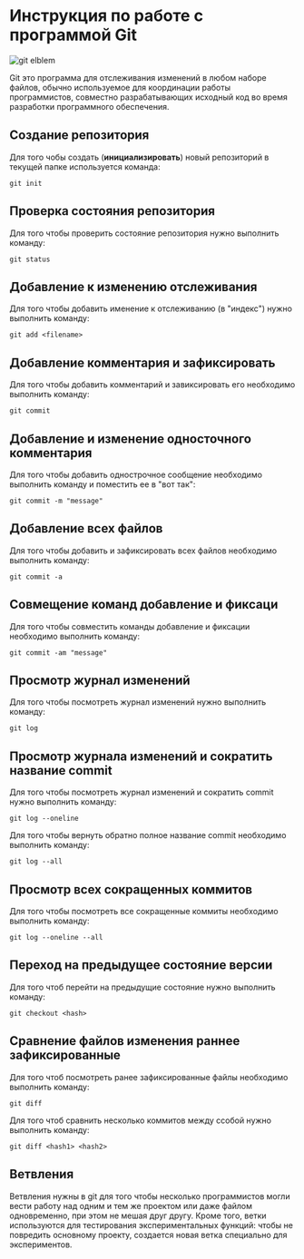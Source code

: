 # Инструкция по работе с программой Git

![git elblem](git.jpg)

Git это программа для отслеживания изменений в любом наборе файлов, обычно используемое для координации работы программистов, совместно разрабатывающих исходный код во время разработки программного обеспечения.

## Создание репозитория

Для того чобы создать (**инициализировать**) новый репозиторий в текущей папке используется команда: 

    git init

## Проверка состояния репозитория

Для того чтобы проверить состояние репозитория нужно выполнить команду:

    git status
    
## Добавление к изменению отслеживания

Для того чтобы добавить именение к отслеживанию (в "индекс") нужно выполнить команду: 

    git add <filename>

## Добавление комментария и зафиксировать

Для того чтобы добавить комментарий и завиксировать его необходимо выполнить команду:

    git commit

## Добавление и изменение односточного комментария

Для того чтобы добавить однострочное сообщение необходимо выполнить команду и поместить ее в "вот так":

    git commit -m "message"

## Добавление всех файлов 

Для того чтобы добавить и зафиксировать всех файлов необходимо выполнить команду:

    git commit -a

## Совмещение команд добавление и фиксаци

Для того чтобы совместить команды добавление и фиксации необходимо выполнить команду:

    git commit -am "message"

## Просмотр журнал изменений

Для того чтобы посмотреть журнал изменений нужно выполнить команду:

    git log

## Просмотр журнала изменений и сократить название commit

Для того чтобы посмотреть журнал изменений и сократить commit нужно выполнить команду:

    git log --oneline

Для того чтобы вернуть обратно полное название commit необходимо выполнить команду:

    git log --all

## Просмотр всех сокращенных коммитов

Для того чтобы посмотреть все сокращенные коммиты необходимо выполнить команду:

    git log --oneline --all

## Переход на предыдущее состояние версии 

Для того чтоб перейти на предыдущие состояние нужно выполнить команду:

    git checkout <hash>

## Сравнение файлов изменения раннее зафиксированные

Для того чтоб посмотреть ранее зафиксированные файлы необходимо выполнить команду:

    git diff

Для того чтоб сравнить несколько коммитов между ссобой нужно выполнить команду:

    git diff <hash1> <hash2>

## Ветвления

Ветвления нужны в git для того чтобы несколько программистов могли вести работу над одним и тем же проектом или даже файлом одновременно, при этом не мешая друг другу. Кроме того, ветки используются для тестирования экспериментальных функций: чтобы не повредить основному проекту, создается новая ветка специально для экспериментов.

